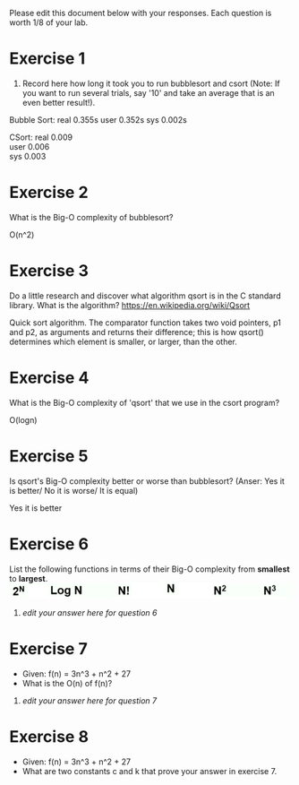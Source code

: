 Please edit this document below with your responses. Each question is worth 1/8 of your lab.

# Exercise 1

1. Record here how long it took you to run bubblesort and csort (Note: If you want to run several trials, say '10' and take an average that is an even better result!).

Bubble Sort:
real 0.355s
user 0.352s
sys 0.002s

CSort:
real 0.009	
user 0.006	
sys 0.003

# Exercise 2

What is the Big-O complexity of bubblesort?

O(n^2)

# Exercise 3

Do a little research and discover what algorithm qsort is in the C standard library. What is the algorithm? https://en.wikipedia.org/wiki/Qsort

Quick sort algorithm.
The comparator function takes two void pointers, p1 and p2, as arguments and returns their difference; this is how qsort() determines which element is smaller, or larger, than the other.

# Exercise 4

What is the Big-O complexity of 'qsort' that we use in the csort program?

O(logn)

# Exercise 5

Is qsort's Big-O complexity better or worse than bubblesort? (Anser: Yes it is better/ No it is worse/ It is equal)

Yes it is better

# Exercise 6

List the following functions in terms of their Big-O complexity from **smallest** to **largest**.
<img src="./media/bigo.jpg"/>

1. *edit your answer here for question 6*

# Exercise 7

- Given: f(n) = 3n^3 + n^2 + 27
- What is the O(n) of f(n)?

1. *edit your answer here for question 7*

# Exercise 8

- Given: f(n) = 3n^3 + n^2 + 27
- What are two constants c and k that prove your answer in exercise 7.
